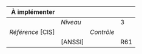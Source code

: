 
|           À implémenter    |    |    |    |
|----------------:|:---|---:|:---|
|                 |*Niveau*|| 3 |
|*Référence* [CIS]|  |*Contrôle*|  |
|                 |[ANSSI] || R61 |


